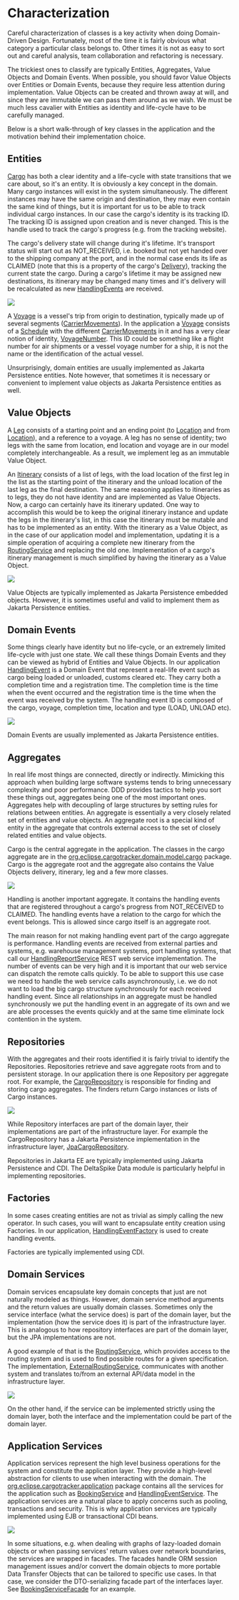 # Characterization

Careful characterization of classes is a key activity when doing Domain-Driven Design. Fortunately, most of the time it is fairly obvious what category a particular class belongs to. Other times it is not as easy to sort out and careful analysis, team collaboration and refactoring is necessary.

The trickiest ones to classify are typically Entities, Aggregates, Value Objects and Domain Events. When possible, you should favor Value Objects over Entities or Domain Events, because they require less attention during implementation. Value Objects can be created and thrown away at will, and since they are immutable we can pass them around as we wish. We must be much less cavalier with Entities as identity and life-cycle have to be carefully managed.

Below is a short walk-through of key classes in the application and the motivation behind their implementation choice.

## Entities

[Cargo](https://github.com/eclipse-ee4j/cargotracker/blob/master/src/main/java/org/eclipse/cargotracker/domain/model/cargo/Cargo.java) has both a clear identity and a life-cycle with state transitions that we care about, so it's an entity. It is obviously a key concept in the domain. Many cargo instances will exist in the system simultaneously. The different instances may have the same origin and destination, they may even contain the same kind of things, but it is important for us to be able to track individual cargo instances. In our case the cargo's identity is its tracking ID. The tracking ID is assigned upon creation and is never changed. This is the handle used to track the cargo's progress \(e.g. from the tracking website\).

The cargo's delivery state will change during it's lifetime. It's transport status will start out as NOT\_RECEIVED, i.e. booked but not yet handed over to the shipping company at the port, and in the normal case ends its life as CLAIMED \(note that this is a property of the cargo's [Delivery](https://github.com/eclipse-ee4j/cargotracker/blob/master/src/main/java/org/eclipse/cargotracker/domain/model/cargo/Delivery.java)\), tracking the current state the cargo. During a cargo's lifetime it may be assigned new destinations, its itinerary may be changed many times and it's delivery will be recalculated as new [HandlingEvents](https://github.com/eclipse-ee4j/cargotracker/blob/master/src/main/java/org/eclipse/cargotracker/domain/model/handling/HandlingEvent.java) are received.

![](.gitbook/assets/cargo.png)

A [Voyage](https://github.com/eclipse-ee4j/cargotracker/blob/master/src/main/java/org/eclipse/cargotracker/domain/model/voyage/Voyage.java) is a vessel's trip from origin to destination, typically made up of several segments \([CarrierMovements](https://github.com/eclipse-ee4j/cargotracker/blob/master/src/main/java/org/eclipse/cargotracker/domain/model/voyage/CarrierMovement.java)\). In the application a [Voyage](https://github.com/eclipse-ee4j/cargotracker/blob/master/src/main/java/org/eclipse/cargotracker/domain/model/voyage/Voyage.java) consists of a [Schedule](https://github.com/eclipse-ee4j/cargotracker/blob/master/src/main/java/org/eclipse/cargotracker/domain/model/voyage/Schedule.java) with the different [CarrierMovements](https://github.com/eclipse-ee4j/cargotracker/blob/master/src/main/java/org/eclipse/cargotracker/domain/model/voyage/CarrierMovement.java) in it and has a very clear notion of identity, [VoyageNumber](https://github.com/eclipse-ee4j/cargotracker/blob/master/src/main/java/org/eclipse/cargotracker/domain/model/voyage/VoyageNumber.java). This ID could be something like a flight number for air shipments or a vessel voyage number for a ship, it is not the name or the identification of the actual vessel.

Unsurprisingly, domain entities are usually implemented as Jakarta Persistence entities. Note however, that sometimes it is necessary or convenient to implement value objects as Jakarta Persistence entities as well.

## Value Objects

A [Leg](https://github.com/eclipse-ee4j/cargotracker/blob/master/src/main/java/org/eclipse/cargotracker/domain/model/cargo/Leg.java) consists of a starting point and an ending point \(to [Location](https://github.com/eclipse-ee4j/cargotracker/blob/master/src/main/java/org/eclipse/cargotracker/domain/model/location/Location.java) and from [Location](https://github.com/eclipse-ee4j/cargotracker/blob/master/src/main/java/org/eclipse/cargotracker/domain/model/location/Location.java)\), and a reference to a voyage. A leg has no sense of identity; two legs with the same from location, end location and voyage are in our model completely interchangeable. As a result, we implement leg as an immutable Value Object.

An [Itinerary](https://github.com/eclipse-ee4j/cargotracker/blob/master/src/main/java/org/eclipse/cargotracker/domain/model/cargo/Itinerary.java) consists of a list of legs, with the load location of the first leg in the list as the starting point of the itinerary and the unload location of the last leg as the final destination. The same reasoning applies to itineraries as to legs, they do not have identity and are implemented as Value Objects. Now, a cargo can certainly have its itinerary updated. One way to accomplish this would be to keep the original itinerary instance and update the legs in the itinerary's list, in this case the itinerary must be mutable and has to be implemented as an entity. With the itinerary as a Value Object, as in the case of our application model and implementation, updating it is a simple operation of acquiring a complete new itinerary from the [RoutingService](https://github.com/eclipse-ee4j/cargotracker/blob/master/src/main/java/org/eclipse/cargotracker/domain/service/RoutingService.java) and replacing the old one. Implementation of a cargo's itinerary management is much simplified by having the itinerary as a Value Object.

![](.gitbook/assets/leg.png)

Value Objects are typically implemented as Jakarta Persistence embedded objects. However, it is sometimes useful and valid to implement them as Jakarta Persistence entities.

## Domain Events

Some things clearly have identity but no life-cycle, or an extremely limited life-cycle with just one state. We call these things Domain Events and they can be viewed as hybrid of Entities and Value Objects. In our application [HandlingEvent](https://github.com/eclipse-ee4j/cargotracker/blob/master/src/main/java/org/eclipse/cargotracker/domain/model/handling/HandlingEvent.java) is a Domain Event that represent a real-life event such as cargo being loaded or unloaded, customs cleared etc. They carry both a completion time and a registration time. The completion time is the time when the event occurred and the registration time is the time when the event was received by the system. The handling event ID is composed of the cargo, voyage, completion time, location and type \(LOAD, UNLOAD etc\).

![](.gitbook/assets/handling_event.png)

Domain Events are usually implemented as Jakarta Persistence entities.

## Aggregates

In real life most things are connected, directly or indirectly. Mimicking this approach when building large software systems tends to bring unnecessary complexity and poor performance. DDD provides tactics to help you sort these things out, aggregates being one of the most important ones. Aggregates help with decoupling of large structures by setting rules for relations between entities. An aggregate is essentially a very closely related set of entities and value objects. An aggregate root is a special kind of entity in the aggregate that controls external access to the set of closely related entities and value objects.

Cargo is the central aggregate in the application. The classes in the cargo aggregate are in the [org.eclipse.cargotracker.domain.model.cargo](https://github.com/eclipse-ee4j/cargotracker/blob/master/src/main/java/org/eclipse/cargotracker/domain/model/cargo) package. Cargo is the aggregate root and the aggregate also contains the Value Objects delivery, itinerary, leg and a few more classes.

![](.gitbook/assets/aggregate.png)

Handling is another important aggregate. It contains the handling events that are registered throughout a cargo's progress from NOT\_RECEIVED to CLAIMED. The handling events have a relation to the cargo for which the event belongs. This is allowed since cargo itself is an aggregate root.

The main reason for not making handling event part of the cargo aggregate is performance. Handling events are received from external parties and systems, e.g. warehouse management systems, port handling systems, that call our [HandlingReportService](https://github.com/eclipse-ee4j/cargotracker/blob/master/src/main/java/org/eclipse/cargotracker/interfaces/handling/rest/HandlingReportService.java) REST web service implementation. The number of events can be very high and it is important that our web service can dispatch the remote calls quickly. To be able to support this use case we need to handle the web service calls asynchronously, i.e. we do not want to load the big cargo structure synchronously for each received handling event. Since all relationships in an aggregate must be handled synchronously we put the handling event in an aggregate of its own and we are able processes the events quickly and at the same time eliminate lock contention in the system.

## Repositories

With the aggregates and their roots identified it is fairly trivial to identify the Repositories. Repositories retrieve and save aggregate roots from and to persistent storage. In our application there is one Repository per aggregate root. For example, the [CargoRepository](https://github.com/eclipse-ee4j/cargotracker/blob/master/src/main/java/org/eclipse/cargotracker/domain/model/cargo/CargoRepository.java) is responsible for finding and storing cargo aggregates. The finders return Cargo instances or lists of Cargo instances.

![](.gitbook/assets/cargo_repository.png)

While Repository interfaces are part of the domain layer, their implementations are part of the infrastructure layer. For example the CargoRepository has a Jakarta Persistence implementation in the infrastructure layer, [JpaCargoRepository](https://github.com/eclipse-ee4j/cargotracker/blob/master/src/main/java/org/eclipse/cargotracker/infrastructure/persistence/jpa/JpaCargoRepository.java).

Repositories in Jakarta EE are typically implemented using Jakarta Persistence and CDI. The DeltaSpike Data module is particularly helpful in implementing repositories. 

## Factories

In some cases creating entities are not as trivial as simply calling the new operator. In such cases, you will want to encapsulate entity creation using Factories. In our application, [HandlingEventFactory](https://github.com/eclipse-ee4j/cargotracker/blob/master/src/main/java/org/eclipse/cargotracker/domain/model/handling/HandlingEventFactory.java) is used to create handling events.

Factories are typically implemented using CDI.

## Domain Services

Domain services encapsulate key domain concepts that just are not naturally modeled as things. However, domain service method arguments and the return values are usually domain classes. Sometimes only the service interface \(what the service does\) is part of the domain layer, but the implementation \(how the service does it\) is part of the infrastructure layer. This is analogous to how repository interfaces are part of the domain layer, but the JPA implementations are not.

A good example of that is the [RoutingService](https://github.com/eclipse-ee4j/cargotracker/blob/master/src/main/java/org/eclipse/cargotracker/domain/service/RoutingService.java), which provides access to the routing system and is used to find possible routes for a given specification. The implementation, [ExternalRoutingService](https://github.com/eclipse-ee4j/cargotracker/blob/master/src/main/java/org/eclipse/cargotracker/infrastructure/routing/ExternalRoutingService.java), communicates with another system and translates to/from an external API/data model in the infrastructure layer.

![](.gitbook/assets/routing_service.png)

On the other hand, if the service can be implemented strictly using the domain layer, both the interface and the implementation could be part of the domain layer.

## Application Services

Application services represent the high level business operations for the system and constitute the application layer. They provide a high-level abstraction for clients to use when interacting with the domain. The [org.eclipse.cargotracker.application](https://github.com/eclipse-ee4j/cargotracker/blob/master/src/main/java/org/eclipse/cargotracker/application) package contains all the services for the application such as [BookingService](https://github.com/eclipse-ee4j/cargotracker/blob/master/src/main/java/org/eclipse/cargotracker/application/BookingService.java) and [HandlingEventService](https://github.com/eclipse-ee4j/cargotracker/blob/master/src/main/java/org/eclipse/cargotracker/application/HandlingEventService.java). The application services are a natural place to apply concerns such as pooling, transactions and security. This is why application services are typically implemented using EJB or transactional CDI beans.

![](.gitbook/assets/booking_service.png)

In some situations, e.g. when dealing with graphs of lazy-loaded domain objects or when passing services' return values over network boundaries, the services are wrapped in facades. The facades handle ORM session management issues and/or convert the domain objects to more portable Data Transfer Objects that can be tailored to specific use cases. In that case, we consider the DTO-serializing facade part of the interfaces layer. See [BookingServiceFacade](https://github.com/eclipse-ee4j/cargotracker/blob/master/src/main/java/org/eclipse/cargotracker/interfaces/booking/facade/BookingServiceFacade.java) for an example.
